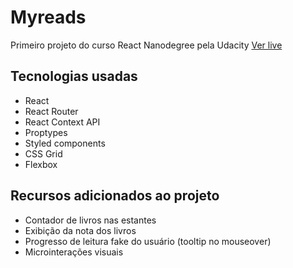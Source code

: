 # Myreads
Primeiro projeto do curso React Nanodegree pela Udacity
[Ver live](http://myreads.edkf.com.br/)

## Tecnologias usadas
* React
* React Router
* React Context API
* Proptypes
* Styled components 
* CSS Grid
* Flexbox

## Recursos adicionados ao projeto

* Contador de livros nas estantes
* Exibição da nota dos livros
* Progresso de leitura fake do usuário (tooltip no mouseover)
* Microinterações visuais